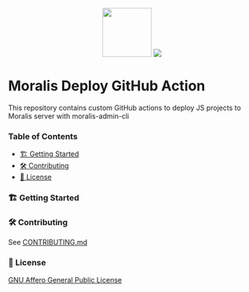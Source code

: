 <p align="center">
  <img src="https://moralis.io/wp-content/uploads/2021/04/Moralis-Logo.svg" height="100px"/> 
  <img src="https://avatars0.githubusercontent.com/u/44036562?s=100&v=4"/> 
</p>

# Moralis Deploy GitHub Action
This repository contains custom GitHub actions to deploy JS projects to Moralis server with moralis-admin-cli

### Table of Contents
- [🏗️ Getting Started](#%EF%B8%8F-getting-started)
- [🛠️ Contributing](#%EF%B8%8F-contributing)
- [📄 License](#-license)

### 🏗️ Getting Started

### 🛠️ Contributing

See [CONTRIBUTING.md](https://github.com/YosephKS/moralis-deploy-action/blob/main/CONTRIBUTING.md)

### 📄 License
[GNU Affero General Public License](https://github.com/YosephKS/moralis-deploy-action/blob/main/LICENSE)
